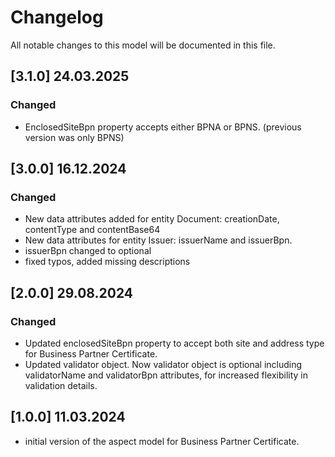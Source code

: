 # Changelog

All notable changes to this model will be documented in this file.

## [3.1.0] 24.03.2025

### Changed
- EnclosedSiteBpn property accepts either BPNA or BPNS. (previous version was only BPNS)

## [3.0.0] 16.12.2024

### Changed
- New data attributes added for entity Document: creationDate, contentType and contentBase64
- New data attributes for entity Issuer: issuerName and issuerBpn.
- issuerBpn changed to optional
- fixed typos, added missing descriptions 

## [2.0.0] 29.08.2024

### Changed

- Updated enclosedSiteBpn property to accept both site and address type for Business Partner Certificate.
- Updated validator object. Now validator object is optional including validatorName and validatorBpn attributes, for increased flexibility in validation details.

## [1.0.0] 11.03.2024

- initial version of the aspect model for Business Partner Certificate.
